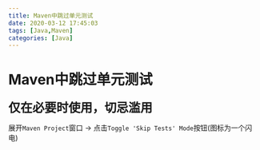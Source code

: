 ```yaml
---
title: Maven中跳过单元测试
date: 2020-03-12 17:45:03
tags: [Java,Maven]
categories: [Java]
---
```


# Maven中跳过单元测试
**<span style="font-size:24px;">仅在必要时使用，切忌滥用</span>**

展开`Maven Project`窗口 -> 点击`Toggle 'Skip Tests' Mode`按钮(图标为一个闪电)